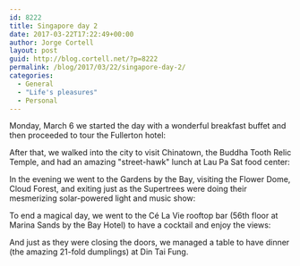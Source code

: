 ```yaml
---
id: 8222
title: Singapore day 2
date: 2017-03-22T17:22:49+00:00
author: Jorge Cortell
layout: post
guid: http://blog.cortell.net/?p=8222
permalink: /blog/2017/03/22/singapore-day-2/
categories:
  - General
  - "Life's pleasures"
  - Personal
---
```

Monday, March 6 we started the day with a wonderful breakfast buffet and then proceeded to tour the Fullerton hotel:
  


After that, we walked into the city to visit Chinatown, the Buddha Tooth Relic Temple, and had an amazing "street-hawk" lunch at Lau Pa Sat food center:
  


In the evening we went to the Gardens by the Bay, visiting the Flower Dome, Cloud Forest, and exiting just as the Supertrees were doing their mesmerizing solar-powered light and music show:
  


To end a magical day, we went to the Cé La Vie rooftop bar (56th floor at Marina Sands by the Bay Hotel) to have a cocktail and enjoy the views:
  


And just as they were closing the doors, we managed a table to have dinner (the amazing 21-fold dumplings) at Din Tai Fung.